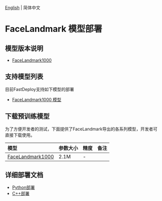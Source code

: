 [English](README_EN.md) | 简体中文
# FaceLandmark 模型部署

## 模型版本说明

- [FaceLandmark1000](https://github.com/Single430/FaceLandmark1000/tree/1a951b6)

## 支持模型列表

目前FastDeploy支持如下模型的部署

- [FaceLandmark1000 模型](https://github.com/Single430/FaceLandmark1000)

## 下载预训练模型

为了方便开发者的测试，下面提供了FaceLandmark导出的各系列模型，开发者可直接下载使用。

| 模型                                                               | 参数大小    | 精度    | 备注 |
|:---------------------------------------------------------------- |:----- |:----- | :------ |
| [FaceLandmark1000](https://bj.bcebos.com/paddlehub/fastdeploy/FaceLandmark1000.onnx) | 2.1M | - |


## 详细部署文档

- [Python部署](python)
- [C++部署](cpp)

